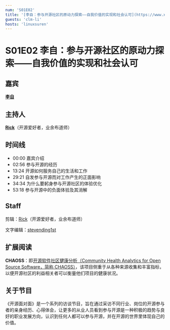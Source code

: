 ```yaml
---
num: 'S01E02'
title: '[李自：参与开源社区的原动力探索——自我价值的实现和社会认可](https://www.ximalaya.com/sound/466962028)'
guests: 'clm-li'
hosts: 'linuxsuren'
---
```


# S01E02 李自：参与开源社区的原动力探索——自我价值的实现和社会认可

## 嘉宾
**[李自](https://github.com/clm-li)**
## 主持人
**[Rick](https://github.com/linuxsuren)**（开源爱好者，业余布道师）


## 时间线
* 00:00 嘉宾介绍
* 02:56 参与开源的经历
* 13:24 开源如何服务自己的生活和工作
* 29:21 自发参与开源而对工作产生的正面影响
* 34:34 为什么要躬身参与开源社区的体验优化
* 53:18 参与开源中的负面体验及其消解


## Staff
剪辑：[Rick](https://github.com/linuxsuren)（开源爱好者，业余布道师）

文字编辑：[stevending1st](https://github.com/stevending1st)


## 扩展阅读
**CHAOSS**：即[开源软件社区健康分析（Community Health Analytics for Open Source Software，简称 CHAOSS）](https://chaoss.community/)，该项目侧重于从各种来源收集和丰富指标，以便开源社区的利益相关者可以衡量他们项目的健康状况。


## 关于节目
《开源面对面》是一个系列的访谈节目，旨在通过采访不同行业、岗位的开源参与者的亲身经历、心得体会，让更多的从业人员看到参与开源是一种积极的趋势与良好的职业发展方向，认识到任何人都可以参与开源，并在开源的世界里体现自己的价值。
